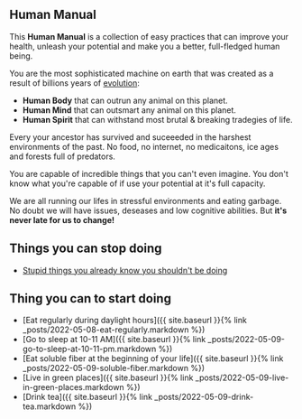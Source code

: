 ## Human Manual
This **Human Manual** is a collection of easy practices that can improve your health, unleash your potential and make you a better, full-fledged human being.

You are the most sophisticated machine on earth that was created as a result of billions years of [evolution](https://en.wikipedia.org/wiki/Evolution):
- **Human Body** that can outrun any animal on this planet.
- **Human Mind** that can outsmart any animal on this planet.
- **Human Spirit** that can withstand most brutal & breaking tradegies of life.
 
Every your ancestor has survived and suceeeded in the harshest environments of the past. No food, no internet, no medicaitons, ice ages and forests full of predators.

You are capable of incredible things that you can't even imagine.
You don't know what you're capable of if use your potential at it's full capacity.

We are all running our lifes in stressful environments and eating garbage. No doubt we will have issues, deseases and low cognitive abilities.
But **it's never late for us to change!**


## Things you can stop doing
- [Stupid things you already know you shouldn't be doing](https://www.youtube.com/watch?v=sLXbqFQ3ios)

## Thing you can to start doing
- [Eat regularly during daylight hours]({{ site.baseurl }}{% link _posts/2022-05-08-eat-regularly.markdown %})
- [Go to sleep at 10-11 AM]({{ site.baseurl }}{% link _posts/2022-05-09-go-to-sleep-at-10-11-pm.markdown %})
- [Eat soluble fiber at the beginning of your life]({{ site.baseurl }}{% link _posts/2022-05-09-soluble-fiber.markdown %})
- [Live in green places]({{ site.baseurl }}{% link _posts/2022-05-09-live-in-green-places.markdown %})
- [Drink tea]({{ site.baseurl }}{% link _posts/2022-05-09-drink-tea.markdown %})
